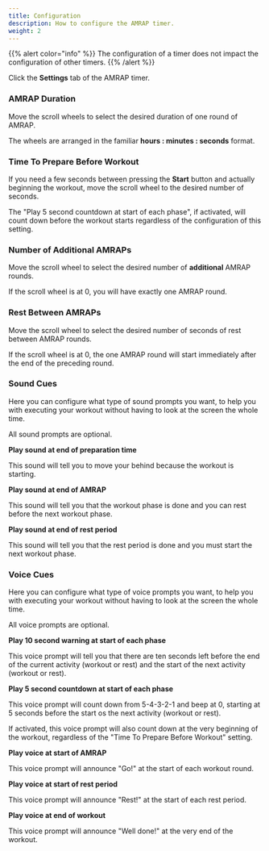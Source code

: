 ```yaml
---
title: Configuration
description: How to configure the AMRAP timer.
weight: 2
---
```


{{% alert  color="info" %}}
The configuration of a timer does not impact the configuration of other
timers.
{{% /alert %}}

Click the **Settings** tab of the AMRAP timer.

### **AMRAP Duration**

Move the scroll wheels to select the desired duration of one round of AMRAP.

The wheels are arranged in the familiar **hours : minutes : seconds** format.

### **Time To Prepare Before Workout**

If you need a few seconds between pressing the **Start** button and actually
beginning the workout, move the scroll wheel to the desired number of seconds.

The "Play 5 second countdown at start of each phase", if activated, will count
down before the workout starts regardless of the configuration of this setting.

### **Number of Additional AMRAPs**

Move the scroll wheel to select the desired number of **additional** AMRAP 
rounds.

If the scroll wheel is at 0, you will have exactly one AMRAP round.

### **Rest Between AMRAPs**

Move the scroll wheel to select the desired number of seconds of rest between
AMRAP rounds.

If the scroll wheel is at 0, the one AMRAP round will start immediately after
the end of the preceding round.

### **Sound Cues**

Here you can configure what type of sound prompts you want, to help you with
executing your workout without having to look at the screen the whole time.

All sound prompts are optional.

**Play sound at end of preparation time**

This sound will tell you to move your behind because the workout is starting.

**Play sound at end of AMRAP**

This sound will tell you that the workout phase is done and you can rest before
the next workout phase.

**Play sound at end of rest period**

This sound will tell you that the rest period is done and you must start the
next workout phase.

### **Voice Cues**

Here you can configure what type of voice prompts you want, to help you with
executing your workout without having to look at the screen the whole time.

All voice prompts are optional.

**Play 10 second warning at start of each phase**

This voice prompt will tell you that there are ten seconds left before the end
of the current activity (workout or rest) and the start of the next activity
(workout or rest).

**Play 5 second countdown at start of each phase**

This voice prompt will count down from 5-4-3-2-1 and beep at 0, starting at 5
seconds before the start os the next activity (workout or rest).

If activated, this voice prompt will also count down at the very beginning of
the workout, regardless of the "Time To Prepare Before Workout" setting.

**Play voice at start of AMRAP**

This voice prompt will announce "Go!" at the start of each workout round.

**Play voice at start of rest period**

This voice prompt will announce "Rest!" at the start of each rest period.

**Play voice at end of workout**

This voice prompt will announce "Well done!" at the very end of the workout.
